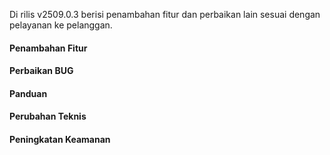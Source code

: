 Di rilis v2509.0.3 berisi penambahan fitur dan perbaikan lain sesuai dengan pelayanan ke pelanggan.

#### Penambahan Fitur

#### Perbaikan BUG

#### Panduan

#### Perubahan Teknis

#### Peningkatan Keamanan
